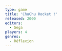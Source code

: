 ```yaml
---
type: game
title: 'ChuChu Rocket !'
released: 2000
editors: 
  - Sega
players: 4
genres:
  - Réflexion
---
```

